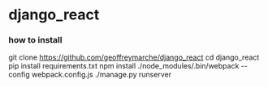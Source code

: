 # django_react

### how to install
git clone https://github.com/geoffreymarche/django_react
cd django_react
pip install requirements.txt
npm install
./node_modules/.bin/webpack --config webpack.config.js
./manage.py runserver
